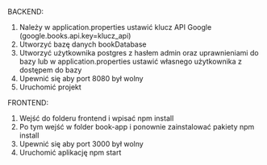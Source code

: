 BACKEND:  
1. Należy w application.properties ustawić klucz API Google (google.books.api.key=klucz_api)  
2. Utworzyć bazę danych bookDatabase  
3. Utworzyć użytkownika postgres z hasłem admin oraz uprawnieniami do bazy lub w application.properties ustawić własnego użytkownika z dostępem do bazy  
4. Upewnić się aby port 8080 był wolny  
5. Uruchomić projekt

FRONTEND:  
1. Wejść do folderu frontend i wpisać npm install  
2. Po tym wejść w folder book-app i ponownie zainstalować pakiety npm install  
3. Upewnić się aby port 3000 był wolny  
4. Uruchomić aplikację npm start
